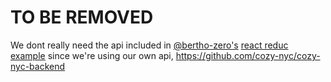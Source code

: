 # TO BE REMOVED
We dont really need the api included in [@bertho-zero's](https://github.com/bertho-zero) [react reduc example](https://github.com/bertho-zero/react-redux-universal-hot-example)
since we're using our own api, https://github.com/cozy-nyc/cozy-nyc-backend
